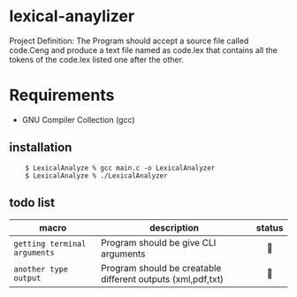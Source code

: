   # lexical-anaylizer
  
  Project Definition: The Program should accept a source file called code.Ceng and produce a text file named as code.lex that contains all the tokens of the code.lex listed one after the other.
  
  # Requirements
  
  * GNU Compiler Collection (gcc)
  
  ## installation
```
    $ LexicalAnalyze % gcc main.c -o LexicalAnalyzer
    $ LexicalAnalyze % ./LexicalAnalyzer 
```
  ## todo list

  |macro|description|status|
  |-|-|:-:|
  |`getting terminal arguments`|Program should be give CLI arguments|:speech_balloon:|
  |`another type output`|Program should be creatable different outputs (xml,pdf,txt)|:speech_balloon:|
